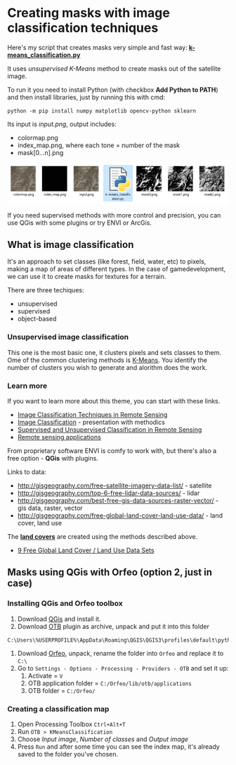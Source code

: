 # Creating masks with image classification techniques

Here's my script that creates masks very simple and fast way: __[k-means_classification.py](https://github.com/shinsoj/techart/blob/master/k-means/k-means_classification.py)__

It uses _unsupervised K-Means_ method to create masks out of the satellite image.

To run it you need to install Python (with checkbox __Add Python to PATH__)
and then install libraries, just by running this with cmd:

```
python -m pip install numpy matplotlib opencv-python sklearn
```

Its input is _input.png_, output includes:
* colormap.png
* index_map.png, where each tone = number of the mask
* mask[0...n].png

![example](https://github.com/shinsoj/techart/blob/master/k-means/img/img1.jpg)

If you need supervised methods with more control and precision, you can use QGis with some plugins or try ENVI or ArcGis.

## What is image classification

It's an approach to set classes (like forest, field, water, etc) to pixels, making a map of areas of different types. In the case of gamedevelopment, we can use it to create masks for textures for a terrain.

There are three techiques:
* unsupervised
* supervised
* object-based

### Unsupervised image classification

This one is the most basic one, it clusters pixels and sets classes to them. Ome of the common clustering methods is [K-Means](https://en.wikipedia.org/wiki/K-means_clustering). You identify the number of clusters you wish to generate and alorithm does the work.

### Learn more

If you want to learn more about this theme, you can start with these links. 

* [Image Classification Techniques in Remote Sensing](http://gisgeography.com/image-classification-techniques-remote-sensing/) 
* [Image Classification](https://earth.esa.int/landtraining09/D2L2_Caetano_Classification_Techniques.pdf) - presentation with methodics
* [Supervised and Unsupervised Classification in Remote Sensing](https://gisgeography.com/supervised-unsupervised-classification-arcgis/)
* [Remote sensing applications](https://en.wikipedia.org/wiki/Remote_sensing_application) 

From proprietary software ENVI is comfy to work with, but there's also a free option - __QGis__ with plugins.

Links to data:

* http://gisgeography.com/free-satellite-imagery-data-list/ - satellite
* http://gisgeography.com/top-6-free-lidar-data-sources/ - lidar
* http://gisgeography.com/best-free-gis-data-sources-raster-vector/ - gis data, raster, vector
* http://gisgeography.com/free-global-land-cover-land-use-data/ - land cover, land use

The __[land covers](https://en.wikipedia.org/wiki/Land_cover)__ are created using the methods described above.
* [9 Free Global Land Cover / Land Use Data Sets](https://gisgeography.com/free-global-land-cover-land-use-data/)

## Masks using QGis with Orfeo (option 2, just in case)

### Installing QGis and Orfeo toolbox

1. Download [QGis](https://www.qgis.org/en/site/forusers/download.html) and install it.
1. Download [OTB](https://gitlab.orfeo-toolbox.org/orfeotoolbox/qgis-otb-plugin) plugin as archive, unpack and put it into this folder
```
C:\Users\%USERPROFILE%\AppData\Roaming\QGIS\QGIS3\profiles\default\python\plugins
```
1. Download [Orfeo](https://www.orfeo-toolbox.org/), unpack, rename the folder into `Orfeo` and replace it to `C:\`
1. Go to `Settings - Options - Processing - Providers - OTB` and set it up:
	1. Activate = `V`
	1. OTB application folder = `C:/Orfeo/lib/otb/applications`
	1. OTB folder = `C:/Orfeo/`

### Creating a classification map

1. Open Processing Toolbox `Ctrl+Alt+T`
1. Run `OTB > KMeansClassification`
1. Choose *Input image*, *Number of classes* and *Output image*
1. Press `Run` and after some time you can see the index map, it's already saved to the folder you've chosen.
